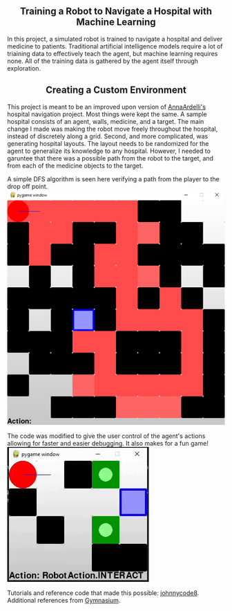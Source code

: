 <a name="readme-top"></a>

<h2 align="center">Training a Robot to Navigate a Hospital with Machine Learning</h2>

In this project, a simulated robot is trained to navigate a hospital and deliver medicine to patients. Traditional artificial intelligence models require a lot of triaining data to effectively teach the agent, but machine learning requires none. All of the training data is gathered by the agent itself through exploration.

<h2 align="center">Creating a Custom Environment</h2>

This project is meant to be an improved upon version of [AnnaArdelli's](https://github.com/annanardelli/srp2023/tree/master) hospital navigation project. Most things were kept the same. A sample hospital consists of an agent, walls, medicine, and a target. The main change I made was making the robot move freely throughout the hospital, instead of discretely along a grid. Second, and more complicated, was generating hospital layouts. The layout needs to be randomized for the agent to generalize its knowledge to any hospital. However, I needed to garuntee that there was a possible path from the robot to the target, and from each of the medicine objects to the target. 

A simple DFS algorithm is seen here verifying a path from the player to the drop off point.
![DFS_example](https://github.com/jsonfrench/SRP2024-Hospital-Navigation/blob/master/images/dfs%20example%207.png)

The code was modified to give the user control of the agent's actions allowing for faster and easier debugging. It also makes for a fun game! 
![navigation_demo](https://github.com/jsonfrench/SRP2024-Hospital-Navigation/blob/master/images/navigation%20demo.gif)

Tutorials and reference code that made this possible: [johnnycode8](https://github.com/johnnycode8).
Additional references from [Gymnasium](https://github.com/Farama-Foundation/Gymnasium/tree/main).